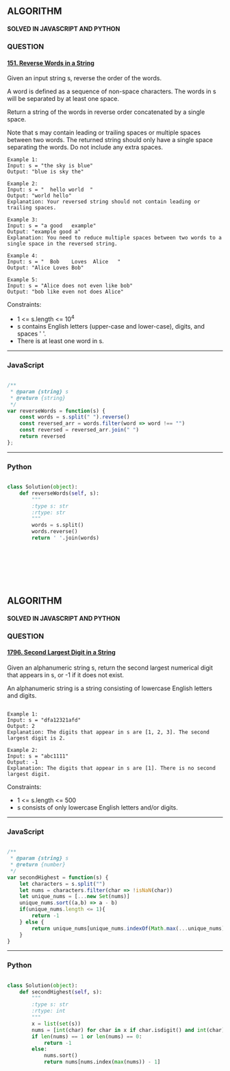 ## ALGORITHM

#### SOLVED IN JAVASCRIPT AND PYTHON
### QUESTION

#### [151. Reverse Words in a String](https://leetcode.com/problems/reverse-words-in-a-string/)

Given an input string s, reverse the order of the words.

A word is defined as a sequence of non-space characters. The words in s will be separated by at least one space.

Return a string of the words in reverse order concatenated by a single space.

Note that s may contain leading or trailing spaces or multiple spaces between two words. The returned string should only have a single space separating the words. Do not include any extra spaces.



```
Example 1:
Input: s = "the sky is blue"
Output: "blue is sky the"

Example 2:
Input: s = "  hello world  "
Output: "world hello"
Explanation: Your reversed string should not contain leading or trailing spaces.

Example 3:
Input: s = "a good   example"
Output: "example good a"
Explanation: You need to reduce multiple spaces between two words to a single space in the reversed string.

Example 4:
Input: s = "  Bob    Loves  Alice   "
Output: "Alice Loves Bob"

Example 5:
Input: s = "Alice does not even like bob"
Output: "bob like even not does Alice"

```

Constraints:

* 1 <= s.length <= 10<sup>4</sup>
* s contains English letters (upper-case and lower-case), digits, and spaces ' '.
* There is at least one word in s.

-----

### JavaScript

```js

/**
 * @param {string} s
 * @return {string}
 */
var reverseWords = function(s) {
    const words = s.split(" ").reverse()
    const reversed_arr = words.filter(word => word !== "")
    const reversed = reversed_arr.join(" ")
    return reversed
};

```

-----

### Python

```py

class Solution(object):
    def reverseWords(self, s):
        """
        :type s: str
        :rtype: str
        """
        words = s.split()
        words.reverse()
        return ' '.join(words)
        
```
<br></br>
<br></br>

## ALGORITHM

#### SOLVED IN JAVASCRIPT AND PYTHON
### QUESTION

#### [1796. Second Largest Digit in a String](https://leetcode.com/problems/second-largest-digit-in-a-string/)

Given an alphanumeric string s, return the second largest numerical digit that appears in s, or -1 if it does not exist.

An alphanumeric string is a string consisting of lowercase English letters and digits.

```

Example 1:
Input: s = "dfa12321afd"
Output: 2
Explanation: The digits that appear in s are [1, 2, 3]. The second largest digit is 2.

Example 2:
Input: s = "abc1111"
Output: -1
Explanation: The digits that appear in s are [1]. There is no second largest digit. 

```

Constraints:

* 1 <= s.length <= 500
* s consists of only lowercase English letters and/or digits.

-----

### JavaScript

```js

/**
 * @param {string} s
 * @return {number}
 */
var secondHighest = function(s) {
    let characters = s.split("")
    let nums = characters.filter(char => !isNaN(char))
    let unique_nums = [...new Set(nums)]
    unique_nums.sort((a,b) => a - b)
    if(unique_nums.length <= 1){
        return -1
    } else {
        return unique_nums[unique_nums.indexOf(Math.max(...unique_nums).toString()) - 1]
    }
}

```

-----

### Python

```py

class Solution(object):
    def secondHighest(self, s):
        """
        :type s: str
        :rtype: int
        """
        x = list(set(s))
        nums = [int(char) for char in x if char.isdigit() and int(char) >= 0]
        if len(nums) == 1 or len(nums) == 0:
            return -1
        else:
            nums.sort()
            return nums[nums.index(max(nums)) - 1]
        
```

